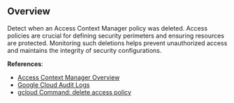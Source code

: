 ## Overview

Detect when an Access Context Manager policy was deleted. Access policies are crucial for defining security perimeters and ensuring resources are protected. Monitoring such deletions helps prevent unauthorized access and maintains the integrity of security configurations.

**References**:
- [Access Context Manager Overview](https://cloud.google.com/access-context-manager/docs/overview)
- [Google Cloud Audit Logs](https://cloud.google.com/logging/docs/audit)
- [gcloud Command: delete access policy](https://cloud.google.com/sdk/gcloud/reference/access-context-manager/policies/delete)
